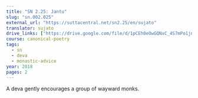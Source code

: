 ```yaml
---
title: "SN 2.25: Jantu"
slug: "sn.002.025"
external_url: "https://suttacentral.net/sn2.25/en/sujato"
translator: sujato
drive_links: ["https://drive.google.com/file/d/1pCEh0eOwGQNxC_4S7mPo1jnReFaPR9a1"]
course: canonical-poetry
tags:
  - sn
  - deva
  - monastic-advice
year: 2018
pages: 2
---
```


A deva gently encourages a group of wayward monks.
